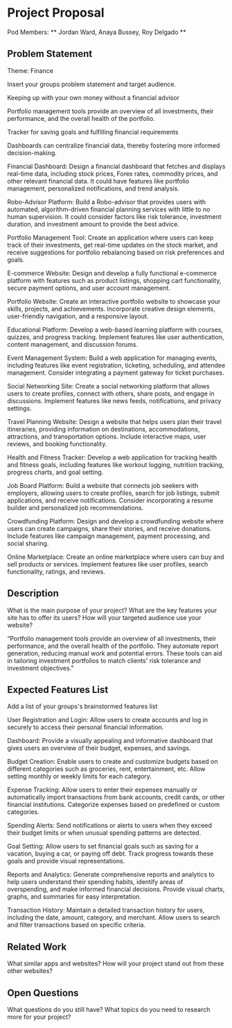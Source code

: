 # Project Proposal

Pod Members: ** Jordan Ward, Anaya Bussey, Roy Delgado **

## Problem Statement

Theme: Finance


Insert your groups problem statement and target audience.

Keeping up with your own money without a financial advisor 

Portfolio management tools provide an overview of all investments, their performance, and the overall health of the portfolio.

Tracker for saving goals and fulfilling financial requirements

Dashboards can centralize financial data, thereby fostering more informed decision-making. 


Financial Dashboard: Design a financial dashboard that fetches and displays real-time data, including stock prices, Forex rates, commodity prices, and other relevant financial data. It could have features like portfolio management, personalized notifications, and trend analysis.

Robo-Advisor Platform: Build a Robo-advisor that provides users with automated, algorithm-driven financial planning services with little to no human supervision. It could consider factors like risk tolerance, investment duration, and investment amount to provide the best advice.

Portfolio Management Tool: Create an application where users can keep track of their investments, get real-time updates on the stock market, and receive suggestions for portfolio rebalancing based on risk preferences and goals.

E-commerce Website: Design and develop a fully functional e-commerce platform with features such as product listings, shopping cart functionality, secure payment options, and user account management.

Portfolio Website: Create an interactive portfolio website to showcase your skills, projects, and achievements. Incorporate creative design elements, user-friendly navigation, and a responsive layout.

Educational Platform: Develop a web-based learning platform with courses, quizzes, and progress tracking. Implement features like user authentication, content management, and discussion forums.

Event Management System: Build a web application for managing events, including features like event registration, ticketing, scheduling, and attendee management. Consider integrating a payment gateway for ticket purchases.

Social Networking Site: Create a social networking platform that allows users to create profiles, connect with others, share posts, and engage in discussions. Implement features like news feeds, notifications, and privacy settings.

Travel Planning Website: Design a website that helps users plan their travel itineraries, providing information on destinations, accommodations, attractions, and transportation options. Include interactive maps, user reviews, and booking functionality.

Health and Fitness Tracker: Develop a web application for tracking health and fitness goals, including features like workout logging, nutrition tracking, progress charts, and goal setting.

Job Board Platform: Build a website that connects job seekers with employers, allowing users to create profiles, search for job listings, submit applications, and receive notifications. Consider incorporating a resume builder and personalized job recommendations.

Crowdfunding Platform: Design and develop a crowdfunding website where users can create campaigns, share their stories, and receive donations. Include features like campaign management, payment processing, and social sharing.

Online Marketplace: Create an online marketplace where users can buy and sell products or services. Implement features like user profiles, search functionality, ratings, and reviews.

## Description

What is the main purpose of your project? What are the key features your site has to offer its users? How will your targeted audience use your website?

“Portfolio management tools provide an overview of all investments, their performance, and the overall health of the portfolio. They automate report generation, reducing manual work and potential errors.
These tools can aid in tailoring investment portfolios to match clients' risk tolerance and investment objectives."

## Expected Features List

Add a list of your groups's brainstormed features list

User Registration and Login: Allow users to create accounts and log in securely to access their personal financial information.

Dashboard: Provide a visually appealing and informative dashboard that gives users an overview of their budget, expenses, and savings.

Budget Creation: Enable users to create and customize budgets based on different categories such as groceries, rent, entertainment, etc. Allow setting monthly or weekly limits for each category.

Expense Tracking: Allow users to enter their expenses manually or automatically import transactions from bank accounts, credit cards, or other financial institutions. Categorize expenses based on predefined or custom categories.

Spending Alerts: Send notifications or alerts to users when they exceed their budget limits or when unusual spending patterns are detected.

Goal Setting: Allow users to set financial goals such as saving for a vacation, buying a car, or paying off debt. Track progress towards these goals and provide visual representations.

Reports and Analytics: Generate comprehensive reports and analytics to help users understand their spending habits, identify areas of overspending, and make informed financial decisions. Provide visual charts, graphs, and summaries for easy interpretation.

Transaction History: Maintain a detailed transaction history for users, including the date, amount, category, and merchant. Allow users to search and filter transactions based on specific criteria.

## Related Work

What similar apps and websites? How will your project stand out from these other websites?

## Open Questions

What questions do you still have? What topics do you need to research more for your project?
